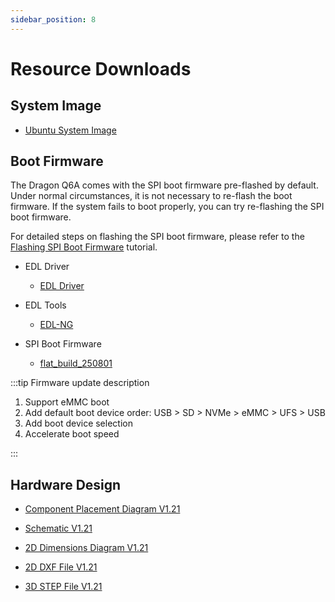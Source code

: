 ```yaml
---
sidebar_position: 8
---
```


# Resource Downloads

## System Image

- [Ubuntu System Image](https://dl.radxa.com/q6a/images/ubuntu-preinstalled-desktop-arm64-250731.img.zip)

## Boot Firmware

The Dragon Q6A comes with the SPI boot firmware pre-flashed by default. Under normal circumstances, it is not necessary to re-flash the boot firmware. If the system fails to boot properly, you can try re-flashing the SPI boot firmware.

For detailed steps on flashing the SPI boot firmware, please refer to the [Flashing SPI Boot Firmware](../q6a/low-dev/spi_fw/) tutorial.

- EDL Driver

  - [EDL Driver](https://dl.radxa.com/dragon/q6a/images/QUD_CustomInst_1.00.91.7.zip)

- EDL Tools

  - [EDL-NG](https://dl.radxa.com/q6a/images/edl-ng-dist.zip)

- SPI Boot Firmware

  - [flat_build_250801](https://dl.radxa.com/q6a/images/flat_build_250801.zip)

:::tip Firmware update description

1. Support eMMC boot
2. Add default boot device order: USB > SD > NVMe > eMMC > UFS > USB
3. Add boot device selection
4. Accelerate boot speed

:::

## Hardware Design

- [Component Placement Diagram V1.21](https://dl.radxa.com/dragon/q6a/hw/radxa_dragon_q6a_components_placement_map_v1.21.pdf)

- [Schematic V1.21](https://dl.radxa.com/dragon/q6a/hw/radxa_dragon_q6a_schematic_v1.21.pdf)

- [2D Dimensions Diagram V1.21](https://dl.radxa.com/dragon/q6a/hw/radxa_dragon_q6a_2d_dimensions_v1.21.pdf)

- [2D DXF File V1.21](https://dl.radxa.com/dragon/q6a/hw/radxa_dragon_q6a_2d_dxf_v1.21.zip)

- [3D STEP File V1.21](https://dl.radxa.com/dragon/q6a/hw/radxa_dragon_q6a_3d_stp_v1.21.zip)
